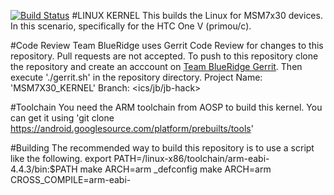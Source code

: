 [![Build Status](http://jenkins.teamblueridge.com/job/msm7x30-kernel-primoc/badge/icon)](http://jenkins.teamblueridge.com/job/msm7x30-kernel-primoc/)
#LINUX KERNEL
This builds the Linux for MSM7x30 devices. In this scenario, specifically for the HTC One V (primou/c).

#Code Review
Team BlueRidge uses Gerrit Code Review for changes to this repository. Pull requests are not accepted. To push to this repository clone the repository and create an acccount on [Team BlueRidge Gerrit](http://gerrit.teamblueridge.com). Then execute './gerrit.sh' in the repository directory.
Project Name: 'MSM7X30_KERNEL'
Branch: <ics/jb/jb-hack>

#Toolchain
You need the ARM toolchain from AOSP to build this kernel. You can get it using 'git clone https://android.googlesource.com/platform/prebuilts/tools'

#Building
The recommended way to build this repository is to use a script like the following.
    export PATH=<path to toolchain repo>/linux-x86/toolchain/arm-eabi-4.4.3/bin:$PATH
    make ARCH=arm <device>_defconfig
    make ARCH=arm CROSS_COMPILE=arm-eabi-
